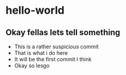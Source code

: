 # hello-world

## Okay fellas lets tell something
* This is a rather suspicious commit
* That is what i do here
* It will be the first commit I think
* Okay so lesgo
